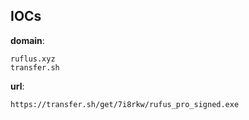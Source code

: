 
## IOCs

__domain__:

```text
ruflus.xyz
transfer.sh
```
__url__:

```text
https://transfer.sh/get/7i8rkw/rufus_pro_signed.exe
```